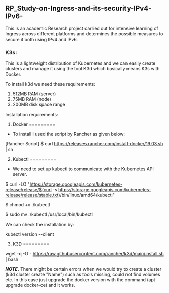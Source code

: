 ## RP_Study-on-Ingress-and-its-security-IPv4-IPv6-
This is an academic Research project carried out for intensive learning of Ingress across different platforms and determines the possible measures to secure it both using IPv4 and IPv6.

### K3s:
This is a lightweight distribution of Kubernetes and we can easily create clusters and manage it using the tool K3d which basically means K3s with Docker.

To install k3d we need these requirements:
1. 512MB RAM (server)
2. 75MB RAM (node)
3. 200MB disk space range

Installation requirements:

1. Docker
=========

- To install I used the script by Rancher as given below:

[Rancher Script]
$ curl https://releases.rancher.com/install-docker/19.03.sh | sh

2. Kubectl
=========

- We need to set up kubectl to communicate with the Kubernetes API server.

$ curl -LO "https://storage.googleapis.com/kubernetes-release/release/$(curl -s https://storage.googleapis.com/kubernetes-release/release/stable.txt)/bin/linux/amd64/kubectl"

$ chmod +x ./kubectl

$ sudo mv ./kubectl /usr/local/bin/kubectl

We can check the installation by: 

kubectl version --client

3. K3D
=========

wget -q -O - https://raw.githubusercontent.com/rancher/k3d/main/install.sh | bash

***NOTE.*** There might be certain errors when we would try to create a cluster (k3d cluster create "Name") such as tools missing, could not find volumes etc. In this case just upgrade the docker version with the command (apt upgrade docker-ce) and it works.
